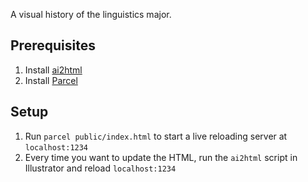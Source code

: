A visual history of the linguistics major.

## Prerequisites

1. Install [ai2html](http://ai2html.org/)
2. Install [Parcel](https://parceljs.org/getting_started.html)

## Setup

1. Run `parcel public/index.html` to start a live reloading server at `localhost:1234`
2. Every time you want to update the HTML, run the `ai2html` script in Illustrator and reload `localhost:1234`

